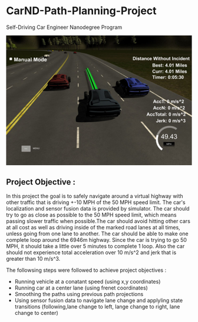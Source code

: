 # CarND-Path-Planning-Project
Self-Driving Car Engineer Nanodegree Program

![Simulator Image](./images/midwaydriving.JPG)

## Project Objective :
In this project the goal is to safely navigate around a virtual highway with other traffic that is driving +-10 MPH of the 50 MPH speed limit. The car's localization and sensor fusion data is provided by simulator. The car should try to go as close as possible to the 50 MPH speed limit, which means passing slower traffic when possible.The car should avoid hitting other cars at all cost as well as driving inside of the marked road lanes at all times, unless going from one lane to another. The car should be able to make one complete loop around the 6946m highway. Since the car is trying to go 50 MPH, it should take a little over 5 minutes to complete 1 loop. Also the car should not experience total acceleration over 10 m/s^2 and jerk that is greater than 10 m/s^3.

The followsing steps were followed to achieve project objectives : 
* Running vehicle at a conatant speed (using x,y coordinates) 
* Running car at a center lane (using frenet coordinates)
* Smoothing the paths using previous path projections
* Using sensor fusion data to navigate lane change and applyling state transitions (following,lane change to left, lange change to right, lane change to center)

